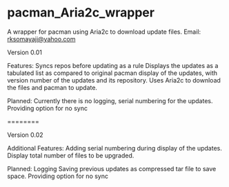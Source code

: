 pacman_Aria2c_wrapper
=====================

A wrapper for pacman using Aria2c to download update files.
Email: rksomayaji@yahoo.com

Version 0.01

Features:
Syncs repos before updating as a rule
Displays the updates as a tabulated list as compared to original pacman display of the updates, with version number of the updates and its repository.
Uses Aria2c to download the files and pacman to update.

Planned:
Currently there is no logging, serial numbering for the updates.
Providing option for no sync

========

Version 0.02

Additional Features:
Adding serial numbering during display of the updates. Display total number of files to be upgraded.

Planned:
Logging
Saving previous updates as compressed tar file to save space.
Providing option for no sync
